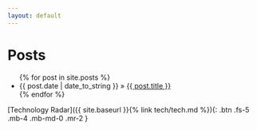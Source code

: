 ```yaml
---
layout: default
---
```


# Posts

<ul class="posts">
   {% for post in site.posts %}
      <li><span>{{ post.date | date_to_string }}</span> &raquo; <a href="{{ post.url }}">{{ post.title }}</a></li>
   {% endfor %}
</ul>


[Technology Radar]({{ site.baseurl }}{% link tech/tech.md %}){: .btn .fs-5 .mb-4 .mb-md-0 .mr-2 }
